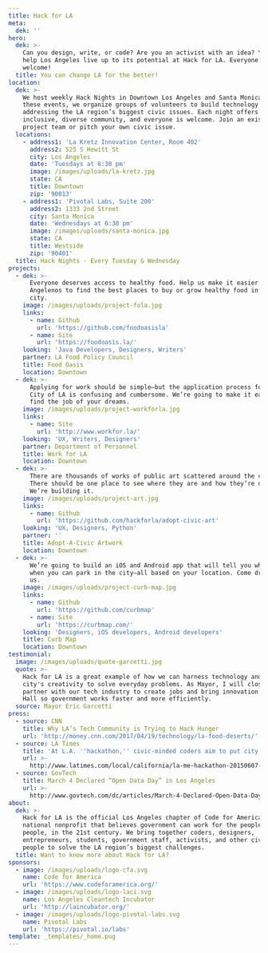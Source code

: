 ```yaml
---
title: Hack for LA
meta:
  dek: ''
hero:
  dek: >-
    Can you design, write, or code? Are you an activist with an idea? You can
    help Los Angeles live up to its potential at Hack for LA. Everyone is
    welcome!
  title: You can change LA for the better!
location:
  dek: >-
    We host weekly Hack Nights in Downtown Los Angeles and Santa Monica. At
    these events, we organize groups of volunteers to build technology
    addressing the LA region’s biggest civic issues. Each night offers an
    inclusive, diverse community, and everyone is welcome. Join an existing
    project team or pitch your own civic issue.
  locations:
    - address1: 'La Kretz Innovation Center, Room 402'
      address2: 525 S Hewitt St
      city: Los Angeles
      date: 'Tuesdays at 6:30 pm'
      image: /images/uploads/la-kretz.jpg
      state: CA
      title: Downtown
      zip: '90013'
    - address1: 'Pivotal Labs, Suite 200'
      address2: 1333 2nd Street
      city: Santa Monica
      date: 'Wednesdays at 6:30 pm'
      image: /images/uploads/santa-monica.jpg
      state: CA
      title: Westside
      zip: '90401'
  title: Hack Nights - Every Tuesday & Wednesday
projects:
  - dek: >-
      Everyone deserves access to healthy food. Help us make it easier for
      Angelenos to find the best places to buy or grow healthy food in their
      city.
    image: /images/uploads/project-fola.jpg
    links:
      - name: Github
        url: 'https://github.com/foodoasisla'
      - name: Site
        url: 'https://foodoasis.la/'
    looking: 'Java Developers, Designers, Writers'
    partner: LA Food Policy Council
    title: Food Oasis
    location: Downtown
  - dek: >-
      Applying for work should be simple—but the application process for the
      City of LA is confusing and cumbersome. We’re going to make it easier to
      find the job of your dreams.
    image: /images/uploads/project-workforla.jpg
    links:
      - name: Site
        url: 'http://www.workfor.la/'
    looking: 'UX, Writers, Designers'
    partner: Department of Personnel
    title: Work for LA
    location: Downtown
  - dek: >-
      There are thousands of works of public art scattered around the city.
      There should be one place to see where they are and how they’re doing.
      We’re building it.
    image: /images/uploads/project-art.jpg
    links:
      - name: Github
        url: 'https://github.com/hackforla/adopt-civic-art'
    looking: 'UX, Designers, Python'
    partner: ''
    title: Adopt-A-Civic Artwork
    location: Downtown
  - dek: >-
      We’re going to build an iOS and Android app that will tell you where and
      when you can park in the city—all based on your location. Come drive with
      us.
    image: /images/uploads/project-curb-map.jpg
    links:
      - name: Github
        url: 'https://github.com/curbmap'
      - name: Site
        url: 'https://curbmap.com/'
    looking: 'Designers, iOS developers, Android developers'
    title: Curb Map
    location: Downtown
testimonial:
  image: /images/uploads/quote-garcetti.jpg
  quote: >-
    Hack for LA is a great example of how we can harness technology and our
    city's creativity to solve everyday problems. As Mayor, I will closely
    partner with our tech industry to create jobs and bring innovation to City
    Hall so government works faster and more efficiently.
  source: Mayor Eric Garcetti
press:
  - source: CNN
    title: Why LA’s Tech Community is Trying to Hack Hunger
    url: 'http://money.cnn.com/2017/04/19/technology/la-food-deserts/'
  - source: LA Times
    title: 'At L.A. ''hackathon,'' civic-minded coders aim to put city data to good use'
    url: >-
      http://www.latimes.com/local/california/la-me-hackathon-20150607-story.html
  - source: GovTech
    title: March 4 Declared “Open Data Day” in Los Angeles
    url: >-
      http://www.govtech.com/dc/articles/March-4-Declared-Open-Data-Day-in-Los-Angeles-Cities-Worldwide.html
about:
  dek: >-
    Hack for LA is the official Los Angeles chapter of Code for America, a
    national nonprofit that believes government can work for the people, by the
    people, in the 21st century. We bring together coders, designers,
    entrepreneurs, students, government staff, activists, and other civic-minded
    people to solve the LA region’s biggest challenges.
  title: Want to know more about Hack for LA?
sponsors:
  - image: /images/uploads/logo-cfa.svg
    name: Code for America
    url: 'https://www.codeforamerica.org/'
  - image: /images/uploads/logo-laci.svg
    name: Los Angeles Cleantech Incubator
    url: 'http://laincubator.org/'
  - image: /images/uploads/logo-pivotal-labs.svg
    name: Pivotal Labs
    url: 'https://pivotal.io/labs'
template: _templates/_home.pug
---
```









